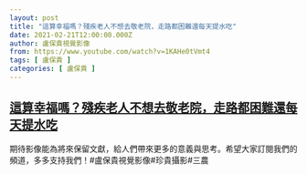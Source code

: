 ```yaml
---
layout: post
title: "這算幸福嗎？殘疾老人不想去敬老院，走路都困難還每天提水吃"
date: 2021-02-21T12:00:00.000Z
author: 盧保貴視覺影像
from: https://www.youtube.com/watch?v=1KAHe0tVmt4
tags: [ 盧保貴 ]
categories: [ 盧保貴 ]
---
```

<!--1613908800000-->
[這算幸福嗎？殘疾老人不想去敬老院，走路都困難還每天提水吃](https://www.youtube.com/watch?v=1KAHe0tVmt4)
------

<div>
期待影像能為將來保留文獻，給人們帶來更多的意義與思考。希望大家訂閱我們的頻道，多多支持我們！#盧保貴視覺影像#珍貴攝影#三農
</div>
